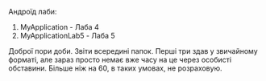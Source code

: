 Андроїд лаби:
1) MyApplication - Лаба 4
2) MyApplicationLab5 - Лаба 5

Доброї пори доби.
Звіти всередині папок.
Перші три здав у звичайному форматі, але зараз просто немає вже часу на це через особисті обставини.
Більше ніж на 60, в таких умовах, не розраховую.
